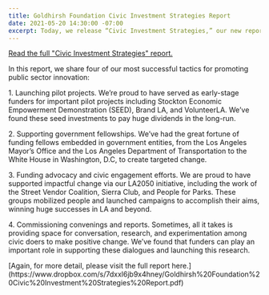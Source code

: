 ```yaml
---
title: Goldhirsh Foundation Civic Investment Strategies Report
date: 2021-05-20 14:30:00 -07:00
excerpt: Today, we release “Civic Investment Strategies,” our new report highlighting the tactics and strategies that have proven most successful for us in supporting civic progress.
---
```


[Read the full "Civic Investment Strategies" report.](https://www.dropbox.com/s/7dxxl6jb9x4hney/Goldhirsh%20Foundation%20Civic%20Investment%20Strategies%20Report.pdf?dl=0)

<!-- SHIM: Avoid multiple columns -->
<p style="display: none"></p><p style="display: none"></p><p style="display: none"></p><p style="display: none"></p>

In this report, we share four of our most successful tactics for promoting public sector innovation:

<p class="shim-paragraph-after-short-paragraph">1. Launching pilot projects. We’re proud to have served as early-stage funders for important pilot projects including Stockton Economic Empowerment Demonstration (SEED), Brand LA, and VolunteerLA. We’ve found these seed investments to pay huge dividends in the long-run.

<p class="shim-paragraph-after-short-paragraph">2. Supporting government fellowships. We’ve had the great fortune of funding fellows embedded in government entities, from the Los Angeles Mayor’s Office and the Los Angeles Department of Transportation to the White House in Washington, D.C, to create targeted change.

<p class="shim-paragraph-after-short-paragraph">3. Funding advocacy and civic engagement efforts. We are proud to have supported impactful change via our LA2050 initiative, including the work of the Street Vendor Coalition, Sierra Club, and People for Parks. These groups mobilized people and launched campaigns to accomplish their aims, winning huge successes in LA and beyond.

<p class="shim-paragraph-after-short-paragraph">4. Commissioning convenings and reports. Sometimes, all it takes is providing space for conversation, research, and experimentation among civic doers to make positive change. We’ve found that funders can play an important role in supporting these dialogues and launching this research.  

<p class="shim-paragraph-after-short-paragraph"> [Again, for more detail, please visit the full report here.](https://www.dropbox.com/s/7dxxl6jb9x4hney/Goldhirsh%20Foundation%20Civic%20Investment%20Strategies%20Report.pdf)
